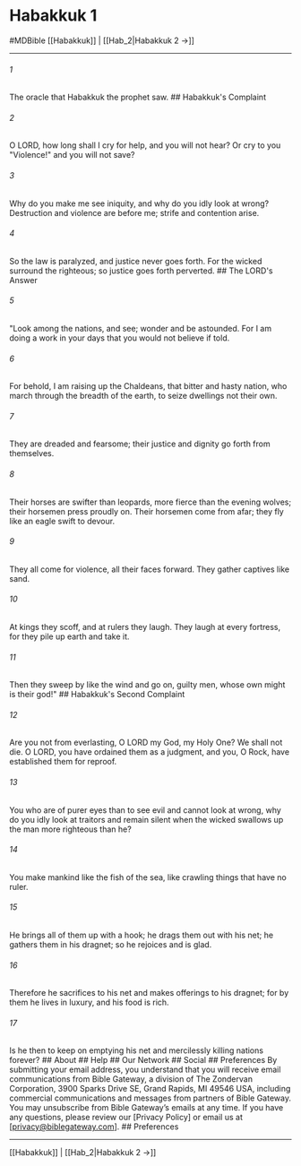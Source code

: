 # Habakkuk 1
#MDBible
[[Habakkuk]] | [[Hab_2|Habakkuk 2 →]]

***


###### 1 
The oracle that Habakkuk the prophet saw. ## Habakkuk's Complaint 

###### 2 
O LORD, how long shall I cry for help, and you will not hear? Or cry to you "Violence!" and you will not save? 

###### 3 
Why do you make me see iniquity, and why do you idly look at wrong? Destruction and violence are before me; strife and contention arise. 

###### 4 
So the law is paralyzed, and justice never goes forth. For the wicked surround the righteous; so justice goes forth perverted. ## The LORD's Answer 

###### 5 
"Look among the nations, and see; wonder and be astounded. For I am doing a work in your days that you would not believe if told. 

###### 6 
For behold, I am raising up the Chaldeans, that bitter and hasty nation, who march through the breadth of the earth, to seize dwellings not their own. 

###### 7 
They are dreaded and fearsome; their justice and dignity go forth from themselves. 

###### 8 
Their horses are swifter than leopards, more fierce than the evening wolves; their horsemen press proudly on. Their horsemen come from afar; they fly like an eagle swift to devour. 

###### 9 
They all come for violence, all their faces forward. They gather captives like sand. 

###### 10 
At kings they scoff, and at rulers they laugh. They laugh at every fortress, for they pile up earth and take it. 

###### 11 
Then they sweep by like the wind and go on, guilty men, whose own might is their god!" ## Habakkuk's Second Complaint 

###### 12 
Are you not from everlasting, O LORD my God, my Holy One? We shall not die. O LORD, you have ordained them as a judgment, and you, O Rock, have established them for reproof. 

###### 13 
You who are of purer eyes than to see evil and cannot look at wrong, why do you idly look at traitors and remain silent when the wicked swallows up the man more righteous than he? 

###### 14 
You make mankind like the fish of the sea, like crawling things that have no ruler. 

###### 15 
He brings all of them up with a hook; he drags them out with his net; he gathers them in his dragnet; so he rejoices and is glad. 

###### 16 
Therefore he sacrifices to his net and makes offerings to his dragnet; for by them he lives in luxury, and his food is rich. 

###### 17 
Is he then to keep on emptying his net and mercilessly killing nations forever? ## About ## Help ## Our Network ## Social ## Preferences By submitting your email address, you understand that you will receive email communications from Bible Gateway, a division of The Zondervan Corporation, 3900 Sparks Drive SE, Grand Rapids, MI 49546 USA, including commercial communications and messages from partners of Bible Gateway. You may unsubscribe from Bible Gateway&rsquo;s emails at any time. If you have any questions, please review our [Privacy Policy] or email us at [privacy@biblegateway.com]. ## Preferences

***

[[Habakkuk]] | [[Hab_2|Habakkuk 2 →]]
